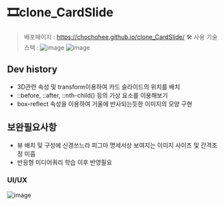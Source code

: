 # 🎞clone_CardSlide  
> 배포페이지 : https://chochohee.github.io/clone_CardSlide/
> 🛠 사용 기술스택 : ![image](https://github.com/user-attachments/assets/6d3cf9db-5fa3-45f9-97a6-80a723209db2) ![image](https://github.com/user-attachments/assets/959db8e7-3aff-4506-b45f-8c828ed9f98f)
> 


  ## Dev history
  - 3D관련 속성 및  transform이용하여 카드 슬라이드의 위치를 배치
  - ::before, ::after, ::nth-child() 등의 가상 요소를 이용해보기
  - box-reflect 속성을 이용하여 거울에 반사되는듯한 이미지의 모양 구현

  ## 보완필요사항
  - 뷰 배치 및 구성에 신경쓰느라 피그마 명세서상 보여지는 이미지 사이즈 및 간격조정 미흡
  - 반응형 미디어쿼리 학습 이후 반영필요

  ### UI/UX
  ![image](https://github.com/user-attachments/assets/a7ed08a2-bee7-446a-8acc-b564d23377d2)
